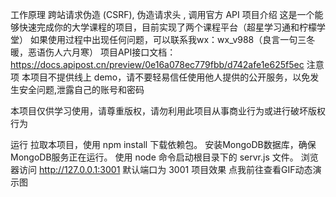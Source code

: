 工作原理
跨站请求伪造 (CSRF), 伪造请求头 , 调用官方 API
项目介绍
这是一个能够快速完成你的大学课程的项目，目前实现了两个课程平台（超星学习通和柠檬学堂）
如果使用过程中出现任何问题，可以联系我wx：wx_v988（良言一句三冬暖，恶语伤人六月寒）
项目API接口文档：https://docs.apipost.cn/preview/0e16a078ec779fbb/d742afe1e625f5ec
注意项
本项目不提供线上 demo，请不要轻易信任使用他人提供的公开服务，以免发生安全问题,泄露自己的账号和密码

本项目仅供学习使用，请尊重版权，请勿利用此项目从事商业行为或进行破坏版权行为

运行
拉取本项目，使用 npm install 下载依赖包。
安装MongoDB数据库，确保MongoDB服务正在运行。
使用 node 命令启动根目录下的 servr.js 文件。
浏览器访问 http://127.0.0.1:3001 默认端口为 3001
项目效果
点我前往查看GIF动态演示图
